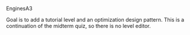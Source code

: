EnginesA3

Goal is to add a tutorial level and an optimization design pattern. This is a continuation of the midterm quiz, so there is no level editor.